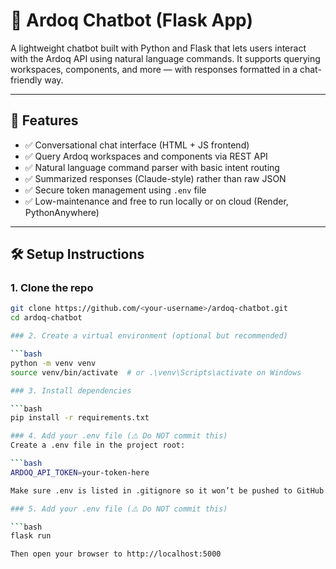 # 🤖 Ardoq Chatbot (Flask App)

A lightweight chatbot built with Python and Flask that lets users interact with the Ardoq API using natural language commands. It supports querying workspaces, components, and more — with responses formatted in a chat-friendly way.

---

## 🔧 Features

- ✅ Conversational chat interface (HTML + JS frontend)
- ✅ Query Ardoq workspaces and components via REST API
- ✅ Natural language command parser with basic intent routing
- ✅ Summarized responses (Claude-style) rather than raw JSON
- ✅ Secure token management using `.env` file
- ✅ Low-maintenance and free to run locally or on cloud (Render, PythonAnywhere)

---

## 🛠️ Setup Instructions

### 1. Clone the repo

```bash
git clone https://github.com/<your-username>/ardoq-chatbot.git
cd ardoq-chatbot

### 2. Create a virtual environment (optional but recommended)

```bash
python -m venv venv
source venv/bin/activate  # or .\venv\Scripts\activate on Windows

### 3. Install dependencies

```bash
pip install -r requirements.txt

### 4. Add your .env file (⚠️ Do NOT commit this)
Create a .env file in the project root:

```bash
ARDOQ_API_TOKEN=your-token-here

Make sure .env is listed in .gitignore so it won’t be pushed to GitHub.

### 5. Add your .env file (⚠️ Do NOT commit this)

```bash
flask run

Then open your browser to http://localhost:5000
